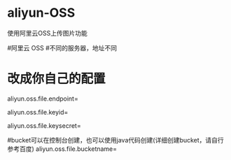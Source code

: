 # aliyun-OSS
使用阿里云OSS上传图片功能


#阿里云 OSS
#不同的服务器，地址不同
# 改成你自己的配置
aliyun.oss.file.endpoint=

aliyun.oss.file.keyid=

aliyun.oss.file.keysecret=

#bucket可以在控制台创建，也可以使用java代码创建(详细创建bucket，请自行参考百度)
aliyun.oss.file.bucketname=

